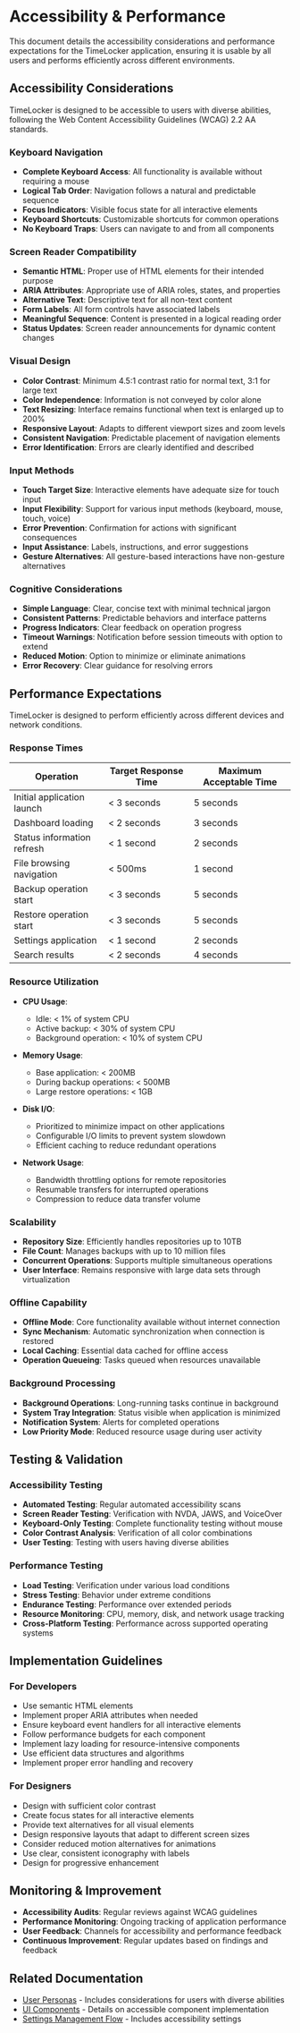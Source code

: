 # Accessibility & Performance

This document details the accessibility considerations and performance expectations for the TimeLocker application, ensuring it is usable by all users and performs efficiently across different environments.

## Accessibility Considerations

TimeLocker is designed to be accessible to users with diverse abilities, following the Web Content Accessibility Guidelines (WCAG) 2.2 AA standards.

### Keyboard Navigation

- **Complete Keyboard Access**: All functionality is available without requiring a mouse
- **Logical Tab Order**: Navigation follows a natural and predictable sequence
- **Focus Indicators**: Visible focus state for all interactive elements
- **Keyboard Shortcuts**: Customizable shortcuts for common operations
- **No Keyboard Traps**: Users can navigate to and from all components

### Screen Reader Compatibility

- **Semantic HTML**: Proper use of HTML elements for their intended purpose
- **ARIA Attributes**: Appropriate use of ARIA roles, states, and properties
- **Alternative Text**: Descriptive text for all non-text content
- **Form Labels**: All form controls have associated labels
- **Meaningful Sequence**: Content is presented in a logical reading order
- **Status Updates**: Screen reader announcements for dynamic content changes

### Visual Design

- **Color Contrast**: Minimum 4.5:1 contrast ratio for normal text, 3:1 for large text
- **Color Independence**: Information is not conveyed by color alone
- **Text Resizing**: Interface remains functional when text is enlarged up to 200%
- **Responsive Layout**: Adapts to different viewport sizes and zoom levels
- **Consistent Navigation**: Predictable placement of navigation elements
- **Error Identification**: Errors are clearly identified and described

### Input Methods

- **Touch Target Size**: Interactive elements have adequate size for touch input
- **Input Flexibility**: Support for various input methods (keyboard, mouse, touch, voice)
- **Error Prevention**: Confirmation for actions with significant consequences
- **Input Assistance**: Labels, instructions, and error suggestions
- **Gesture Alternatives**: All gesture-based interactions have non-gesture alternatives

### Cognitive Considerations

- **Simple Language**: Clear, concise text with minimal technical jargon
- **Consistent Patterns**: Predictable behaviors and interface patterns
- **Progress Indicators**: Clear feedback on operation progress
- **Timeout Warnings**: Notification before session timeouts with option to extend
- **Reduced Motion**: Option to minimize or eliminate animations
- **Error Recovery**: Clear guidance for resolving errors

## Performance Expectations

TimeLocker is designed to perform efficiently across different devices and network conditions.

### Response Times

| Operation | Target Response Time | Maximum Acceptable Time |
|-----------|----------------------|-------------------------|
| Initial application launch | < 3 seconds | 5 seconds |
| Dashboard loading | < 2 seconds | 3 seconds |
| Status information refresh | < 1 second | 2 seconds |
| File browsing navigation | < 500ms | 1 second |
| Backup operation start | < 3 seconds | 5 seconds |
| Restore operation start | < 3 seconds | 5 seconds |
| Settings application | < 1 second | 2 seconds |
| Search results | < 2 seconds | 4 seconds |

### Resource Utilization

- **CPU Usage**: 
  - Idle: < 1% of system CPU
  - Active backup: < 30% of system CPU
  - Background operation: < 10% of system CPU

- **Memory Usage**:
  - Base application: < 200MB
  - During backup operations: < 500MB
  - Large restore operations: < 1GB

- **Disk I/O**:
  - Prioritized to minimize impact on other applications
  - Configurable I/O limits to prevent system slowdown
  - Efficient caching to reduce redundant operations

- **Network Usage**:
  - Bandwidth throttling options for remote repositories
  - Resumable transfers for interrupted operations
  - Compression to reduce data transfer volume

### Scalability

- **Repository Size**: Efficiently handles repositories up to 10TB
- **File Count**: Manages backups with up to 10 million files
- **Concurrent Operations**: Supports multiple simultaneous operations
- **User Interface**: Remains responsive with large data sets through virtualization

### Offline Capability

- **Offline Mode**: Core functionality available without internet connection
- **Sync Mechanism**: Automatic synchronization when connection is restored
- **Local Caching**: Essential data cached for offline access
- **Operation Queueing**: Tasks queued when resources unavailable

### Background Processing

- **Background Operations**: Long-running tasks continue in background
- **System Tray Integration**: Status visible when application is minimized
- **Notification System**: Alerts for completed operations
- **Low Priority Mode**: Reduced resource usage during user activity

## Testing & Validation

### Accessibility Testing

- **Automated Testing**: Regular automated accessibility scans
- **Screen Reader Testing**: Verification with NVDA, JAWS, and VoiceOver
- **Keyboard-Only Testing**: Complete functionality testing without mouse
- **Color Contrast Analysis**: Verification of all color combinations
- **User Testing**: Testing with users having diverse abilities

### Performance Testing

- **Load Testing**: Verification under various load conditions
- **Stress Testing**: Behavior under extreme conditions
- **Endurance Testing**: Performance over extended periods
- **Resource Monitoring**: CPU, memory, disk, and network usage tracking
- **Cross-Platform Testing**: Performance across supported operating systems

## Implementation Guidelines

### For Developers

- Use semantic HTML elements
- Implement proper ARIA attributes when needed
- Ensure keyboard event handlers for all interactive elements
- Follow performance budgets for each component
- Implement lazy loading for resource-intensive components
- Use efficient data structures and algorithms
- Implement proper error handling and recovery

### For Designers

- Design with sufficient color contrast
- Create focus states for all interactive elements
- Provide text alternatives for all visual elements
- Design responsive layouts that adapt to different screen sizes
- Consider reduced motion alternatives for animations
- Use clear, consistent iconography with labels
- Design for progressive enhancement

## Monitoring & Improvement

- **Accessibility Audits**: Regular reviews against WCAG guidelines
- **Performance Monitoring**: Ongoing tracking of application performance
- **User Feedback**: Channels for accessibility and performance feedback
- **Continuous Improvement**: Regular updates based on findings and feedback

## Related Documentation

- [User Personas](user-personas.md) - Includes considerations for users with diverse abilities
- [UI Components](ui-components.md) - Details on accessible component implementation
- [Settings Management Flow](settings-management-flow.md) - Includes accessibility settings